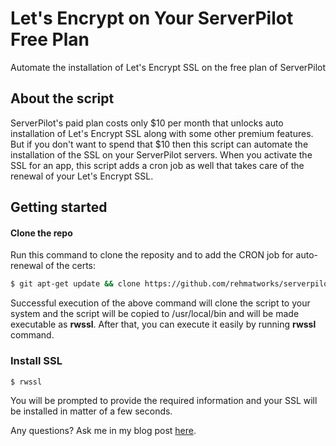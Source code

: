 # Let's Encrypt on Your ServerPilot Free Plan
Automate the installation of Let's Encrypt SSL on the free plan of ServerPilot

## About the script
ServerPilot's paid plan costs only $10 per month that unlocks auto installation of Let's Encrypt SSL along with some other premium features. But if you don't want to spend that $10 then this script can automate the installation of the SSL on your ServerPilot servers. When you activate the SSL for an app, this script adds a cron job as well that takes care of the renewal of your Let's Encrypt SSL.

## Getting started

#### Clone the repo
Run this command to clone the reposity and to add the CRON job for auto-renewal of the certs:
```bash
$ git apt-get update && clone https://github.com/rehmatworks/serverpilot-letsencrypt.git && cd serverpilot-letsencrypt && sudo mv sple.sh /usr/local/bin/rwssl && sudo chmod +x /usr/local/bin/rwssl && (crontab -l ; echo "@monthly \"sudo service nginx-sp stop && yes | letsencrypt --standalone renew &>/dev/null && service nginx-sp start && service nginx-sp reload\"")| crontab - && service cron reload
```

Successful execution of the above command will clone the script to your system and the script will be copied to /usr/local/bin and will be made executable as **rwssl**. After that, you can execute it easily by running **rwssl** command.

### Install SSL
```bash
$ rwssl
```
You will be prompted to provide the required information and your SSL will be installed in matter of a few seconds.

Any questions? Ask me in my blog post [here](https://rehmat.works/install-lets-encrypt-on-the-free-plan-of-serverpilot/).
